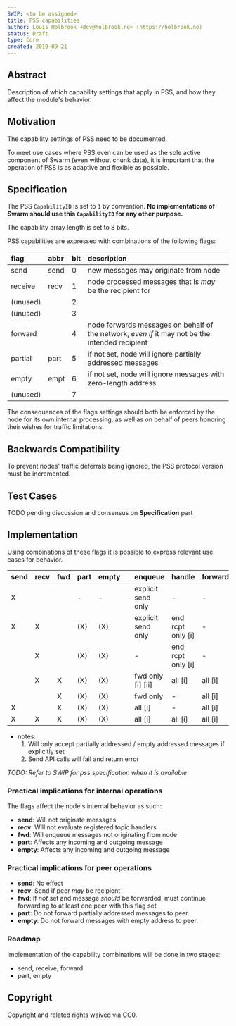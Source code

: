 ```yaml
---
SWIP: <to be assigned>
title: PSS capabilities
author: Louis Holbrook <dev@holbrook.no> (https://holbrook.no)
status: Draft
type: Core
created: 2019-09-21
---
```


## Abstract

Description of which capability settings that apply in PSS, and how they affect the module's behavior.

## Motivation

The capability settings of PSS need to be documented.

To meet use cases where PSS even can be used as the sole active component of Swarm (even without chunk data), it is important that the operation of PSS is as adaptive and flexible as possible.

## Specification

The PSS `CapabilityID` is set to `1` by convention. **No implementations of Swarm should use this `CapabilityID` for any other purpose.**

The capability array length is set to 8 bits.

PSS capabilities are expressed with combinations of the following flags:

|flag|abbr|bit|description|
|:---|:--|:--|:---|
|send|send|0|new messages may originate from node|
|receive|recv|1|node processed messages that is _may_ be the recipient for|
|(unused)| |2| |
|(unused)| |3| |
|forward| |4|node forwards messages on behalf of the network, _even if_ it may not be the intended recipient|
|partial|part|5|if not set, node will ignore partially addressed messages|
|empty|empt|6|if not set, node will ignore messages with zero-length address|
|(unused)| |7| |

The consequences of the flags settings should both be enforced by the node for its own internal processing, as well as on behalf of peers honoring their wishes for traffic limitations.


## Backwards Compatibility

To prevent nodes' traffic deferrals being ignored, the PSS protocol version must be incremented. 


## Test Cases

TODO pending discussion and consensus on **Specification** part


## Implementation

Using combinations of these flags it is possible to express relevant use cases for behavior.

|send|recv|fwd|part|empty| |enqueue|handle|forward|
|---|---|---|---|---|---|---|---|---|
| X |   |   | - | - | | explicit send only | - | - |
| X | X |   |(X)|(X)| | explicit send only | end rcpt only [i] | - | 
|   | X |   |(X)|(X)| | - | end rcpt only [i] | - |
|   | X | X |(X)|(X)| | fwd only [i] [ii] | all [i] | all [i] |
|   |   | X |(X)|(X)| | fwd only | - | all [i] | 
| X |   | X |(X)|(X)| | all [i] | - | all [i] | 
| X | X | X |(X)|(X)| | all [i] | all [i] | all [i] |

* notes:
  1. Will only accept partially addressed / empty addressed messages if explicitly set
  2. Send API calls will fail and return error

*TODO: Refer to SWIP for pss specification when it is available*

### Practical implications for internal operations

The flags affect the node's internal behavior as such:

* **send**: Will not originate messages
* **recv**: Will not evaluate registered topic handlers
* **fwd**: Will enqueue messages not originating from node
* **part**: Affects any incoming and outgoing message
* **empty**: Affects any incoming and outgoing message

### Practical implications for peer operations

* **send**: No effect
* **recv**: Send if peer _may_ be recipient
* **fwd**: If _not_ set and message _should_ be forwarded, must continue forwarding to at least one peer with this flag set
* **part**: Do not forward partially addressed messages to peer.
* **empty**: Do not forward messages with empty address to peer.


### Roadmap

Implementation of the capability combinations will be done in two stages:

* send, receive, forward
* part, empty


## Copyright

Copyright and related rights waived via [CC0](https://creativecommons.org/publicdomain/zero/1.0/).
